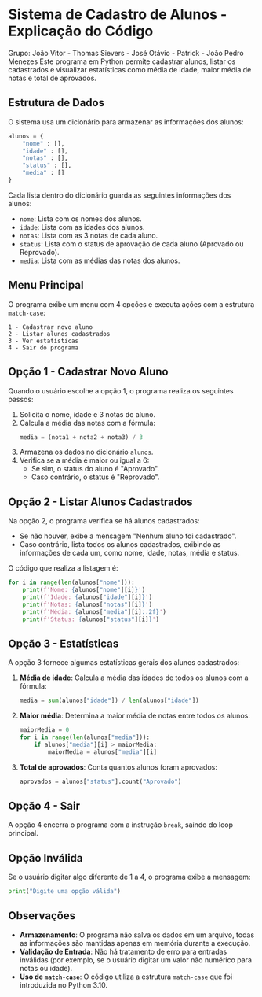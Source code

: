 # Sistema de Cadastro de Alunos - Explicação do Código

Grupo: João Vitor - Thomas Sievers - José Otávio - Patrick - João Pedro Menezes
Este programa em Python permite cadastrar alunos, listar os cadastrados e visualizar estatísticas como média de idade, maior média de notas e total de aprovados.

## Estrutura de Dados

O sistema usa um dicionário para armazenar as informações dos alunos:

```python
alunos = {
    "nome" : [],
    "idade" : [],
    "notas" : [],
    "status" : [],
    "media" : []
}
```

Cada lista dentro do dicionário guarda as seguintes informações dos alunos:
- `nome`: Lista com os nomes dos alunos.
- `idade`: Lista com as idades dos alunos.
- `notas`: Lista com as 3 notas de cada aluno.
- `status`: Lista com o status de aprovação de cada aluno (Aprovado ou Reprovado).
- `media`: Lista com as médias das notas dos alunos.

## Menu Principal

O programa exibe um menu com 4 opções e executa ações com a estrutura `match-case`:

```
1 - Cadastrar novo aluno  
2 - Listar alunos cadastrados  
3 - Ver estatísticas  
4 - Sair do programa
```

## Opção 1 - Cadastrar Novo Aluno

Quando o usuário escolhe a opção 1, o programa realiza os seguintes passos:
1. Solicita o nome, idade e 3 notas do aluno.
2. Calcula a média das notas com a fórmula:
   ```python
   media = (nota1 + nota2 + nota3) / 3
   ```
3. Armazena os dados no dicionário `alunos`.
4. Verifica se a média é maior ou igual a 6:
   - Se sim, o status do aluno é "Aprovado".
   - Caso contrário, o status é "Reprovado".

## Opção 2 - Listar Alunos Cadastrados

Na opção 2, o programa verifica se há alunos cadastrados:
- Se não houver, exibe a mensagem "Nenhum aluno foi cadastrado".
- Caso contrário, lista todos os alunos cadastrados, exibindo as informações de cada um, como nome, idade, notas, média e status.

O código que realiza a listagem é:
```python
for i in range(len(alunos["nome"])):
    print(f'Nome: {alunos["nome"][i]}')
    print(f'Idade: {alunos["idade"][i]}')
    print(f'Notas: {alunos["notas"][i]}')
    print(f'Média: {alunos["media"][i]:.2f}')
    print(f'Status: {alunos["status"][i]}')
```

## Opção 3 - Estatísticas

A opção 3 fornece algumas estatísticas gerais dos alunos cadastrados:
1. **Média de idade**: Calcula a média das idades de todos os alunos com a fórmula:
   ```python
   media = sum(alunos["idade"]) / len(alunos["idade"])
   ```
2. **Maior média**: Determina a maior média de notas entre todos os alunos:
   ```python
   maiorMedia = 0
   for i in range(len(alunos["media"])):
       if alunos["media"][i] > maiorMedia:
           maiorMedia = alunos["media"][i]
   ```
3. **Total de aprovados**: Conta quantos alunos foram aprovados:
   ```python
   aprovados = alunos["status"].count("Aprovado")
   ```

## Opção 4 - Sair

A opção 4 encerra o programa com a instrução `break`, saindo do loop principal.

## Opção Inválida

Se o usuário digitar algo diferente de 1 a 4, o programa exibe a mensagem:
```python
print("Digite uma opção válida")
```

## Observações

- **Armazenamento**: O programa não salva os dados em um arquivo, todas as informações são mantidas apenas em memória durante a execução.
- **Validação de Entrada**: Não há tratamento de erro para entradas inválidas (por exemplo, se o usuário digitar um valor não numérico para notas ou idade).
- **Uso de `match-case`**: O código utiliza a estrutura `match-case` que foi introduzida no Python 3.10.

